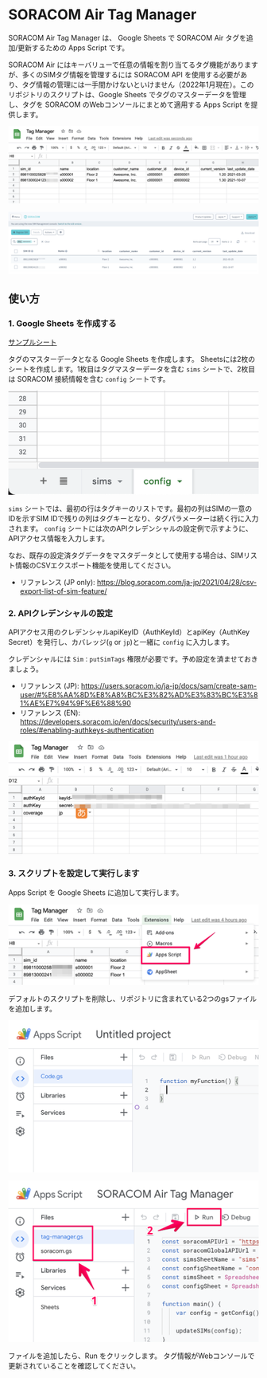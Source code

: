 # SORACOM Air Tag Manager
SORACOM Air Tag Manager は、 Google Sheets で SORACOM Air タグを追加/更新するための Apps Script です。

SORACOM Air にはキーバリューで任意の情報を割り当てるタグ機能がありますが、多くのSIMタグ情報を管理するには SORACOM API を使用する必要があり、タグ情報の管理には一手間かけないといけません（2022年1月現在）。このリポジトリのスクリプトは、Google Sheets でタグのマスターデータを管理し、タグを SORACOM のWebコンソールにまとめて適用する Apps Script を提供します。

![console](doc/img/sims.png)

![console](doc/img/console.png)

## 使い方

### 1. Google Sheets を作成する

[サンプルシート](https://docs.google.com/spreadsheets/d/1t5vxhR37fR5Ql32tR5fZz0182zCxfEX8GJmTgS_sv4k/edit?usp=sharing)

タグのマスターデータとなる Google Sheets を作成します。
Sheetsには2枚のシートを作成します。1枚目はタグマスターデータを含む `sims` シートで、2枚目は SORACOM 接続情報を含む `config` シートです。

![console](doc/img/sheets.png)

`sims` シートでは、最初の行はタグキーのリストです。最初の列はSIMの一意のIDを示すSIM IDで残りの列はタグキーとなり、タグパラメーターは続く行に入力されます。
`config` シートには次のAPIクレデンシャルの設定例で示すように、APIアクセス情報を入力します。

なお、既存の設定済タグデータをマスタデータとして使用する場合は、SIMリスト情報のCSVエクスポート機能を使用してください。

- リファレンス (JP only): https://blog.soracom.com/ja-jp/2021/04/28/csv-export-list-of-sim-feature/

### 2. APIクレデンシャルの設定

APIアクセス用のクレデンシャルapiKeyID（AuthKeyId）とapiKey（AuthKey Secret）を発行し、カバレッジ(`g` or `jp`)と一緒に `config` に入力します。

クレデンシャルには `Sim：putSimTags` 権限が必要です。予め設定を済ませておきましょう。

- リファレンス (JP): https://users.soracom.io/ja-jp/docs/sam/create-sam-user/#%E8%AA%8D%E8%A8%BC%E3%82%AD%E3%83%BC%E3%81%AE%E7%94%9F%E6%88%90
- リファレンス (EN): https://developers.soracom.io/en/docs/security/users-and-roles/#enabling-authkeys-authentication

![console](doc/img/config.png)

### 3. スクリプトを設定して実行します
Apps Script を Google Sheets に追加して実行します。

![console](doc/img/add-apps-script.png)

デフォルトのスクリプトを削除し、リポジトリに含まれている2つのgsファイルを追加します。

![console](doc/img/default-apps-script.png)

![console](doc/img/configured-apps-script.png)

ファイルを追加したら、Run をクリックします。
タグ情報がWebコンソールで更新されていることを確認してください。